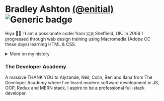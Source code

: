 # Bradley Ashton [(@enitial)](https://github.com/enitial) ![Generic badge](https://img.shields.io/github/followers/enitial?style=social)
Hiya 👋🏼 ! I am a possionate coder from 🇬🇧 Sheffield, UK. In 2004 I progressed through web design training using Macromedia (Adobe CC these days) learning HTML & CSS.  

<details closed>
<summary>More on my history</summary>
<br>
My web design teacher introduced me to performing as a DJ and how to use Cool Edit Pro 2 (another Adobe product now - Adobe Audition) and my life as a mashup artist and DJ began. Shortly after I created a community board using vBulletin software dedicated to music artists - LiteRECORDS (est 2010). Skip a decade or so and I wanted to return to coding.
</details>

### The Developer Academy
A massive THANK YOU to Alyzande, Neil, Colin, Ben and Ilana from The Developer Academy where I've learnt modern software development in JS, OOP, Redux and MERN stack. I aspire to be a professional full-stack developer.
